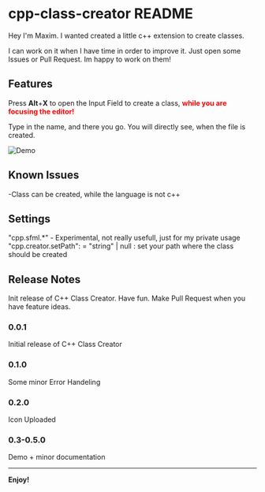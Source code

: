 # cpp-class-creator README

Hey I'm Maxim. I wanted created a little c++ extension to create classes.

I can work on it when I have time in order to improve it. Just open some Issues or Pull Request. Im happy to work on them!

## Features

Press **Alt**+**X** to open the Input Field to create a class, <span style="color:red">**while you are focusing the editor!**</span>

Type in the name, and there you go. You will directly see, when the file is created.


![Demo](https://github.com/tzAcee/cpp-class-creator/blob/master/giphy.gif?raw=true)

## Known Issues

-Class can be created, while the language is not c++

## Settings
"cpp.sfml.*" - Experimental, not really usefull, just for my private usage
"cpp.creator.setPath": = "string" | null : set your path where the class should be created

## Release Notes

Init release of C++ Class Creator. Have fun. Make Pull Request when you have feature ideas.

### 0.0.1

Initial release of C++ Class Creator

### 0.1.0

Some minor Error Handeling

### 0.2.0

Icon Uploaded

### 0.3-0.5.0

Demo + minor documentation

----------------------------------------------------------------------------------------------------------

**Enjoy!**
